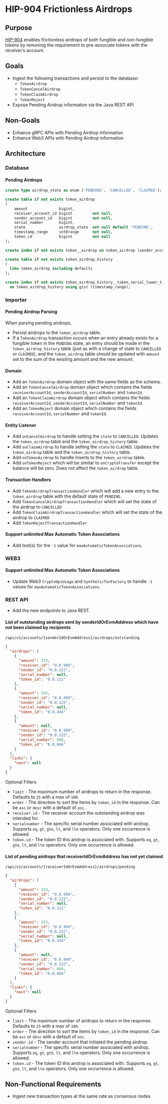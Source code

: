 # HIP-904 Frictionless Airdrops

## Purpose

[HIP-904](https://hips.hedera.com/hip/hip-904) enables frictionless airdrops of both fungible and non-fungible tokens by removing the requirement to pre-associate tokens with the receiver’s account.

## Goals

- Ingest the following transactions and persist to the database:
  - `TokenAirdrop`
  - `TokenCancelAirdrop`
  - `TokenClaimAirdrop`
  - `TokenReject`
- Expose Pending Airdrop information via the Java REST API

## Non-Goals

- Enhance gRPC APIs with Pending Airdrop information
- Enhance Web3 APIs with Pending Airdrop information

## Architecture

### Database

#### Pending Airdrops

```sql
create type airdrop_state as enum ('PENDING', 'CANCELLED', 'CLAIMED');

create table if not exists token_airdrop
(
    amount              bigint,
    receiver_account_id bigint         not null,
    sender_account_id   bigint         not null,
    serial_number       bigint,
    state               airdrop_state  not null default 'PENDING',
    timestamp_range     int8range      not null,
    token_id            bigint         not null
);

create index if not exists token__airdrop on token_airdrop (sender_account_id, receiver_account_id, token_id, serial_number);

create table if not exists token_airdrop_history
(
  like token_airdrop including defaults
);

create index if not exists token_airdrop_history__token_serial_lower_timestamp
  on token_airdrop_history using gist (timestamp_range);
```

### Importer

#### Pending Airdrop Parsing

When parsing pending airdrops,

- Persist airdrops to the `token_airdrop` table.
- If a `TokenAirdrop` transaction occurs when an entry already exists for a fungible token in the `PENDING` state, an entry should be made in the `token_airdrop_history` table (just as with a change of state to `CANCELLED` or `CLAIMED`), and the `token_airdrop` table should be updated with `amount` set to the sum of the existing amount and the new amount.

#### Domain

- Add an `TokenAirdrop` domain object with the same fields as the schema.
- Add an `TokenCancelAirdrop` domain object which contains the fields `receiverAccountId`, `senderAccountId`, `serialNumber` and `tokenId`.
- Add an `TokenClaimAirdrop` domain object which contains the fields `receiverAccountId`, `senderAccountId`, `serialNumber` and `tokenId`.
- Add an `TokenReject` domain object which contains the fields `receiverAccountId`, `serialNumber` and `tokenId`.

#### Entity Listener

- Add `onCancelAirdrop` to handle setting the `state` to `CANCELLED`. Updates the `token_airdrop` table and the `token_airdrop_history` table.
- Add `onClaimAirdrop` to handle setting the `state` to `CLAIMED`. Updates the `token_airdrop` table and the `token_airdrop_history` table.
- Add `onTokenAirdrop` to handle inserts to the `token_airdrop` table.
- Add `onTokenReject` which will be similar to `onCryptoTransfer` except the balance will be zero. Does not affect the `token_airdrop` table.

#### Transaction Handlers

- Add `TokenAirdropTransactionHandler` which will add a new entry to the `token_airdrop` table with the default state of `PENDING`.
- Add `TokenCancelAirdropTransactionHandler` which will set the state of the airdrop to `CANCELLED`
- Add `TokenClaimAirdropTransactionHandler` which will set the state of the airdrop to `CLAIMED`
- Add `TokenRejectTransactionHandler`

#### Support unlimited Max Automatic Token Associations

- Add test(s) for the `-1` value for `maxAutomaticTokenAssociations`.

### WEB3

#### Support unlimited Max Automatic Token Associations

- Update Web3 `CryptoOpsUsage` and `SyntheticTxnFactory` to handle `-1` values for `maxAutomaticTokenAssociations`.

### REST API

- Add the new endpoints to Java REST.

#### List of outstanding airdrops sent by senderIdOrEvmAddress which have not been claimed by recipients

`/api/v1/accounts/{senderIdOrEvmAddress}/airdrops/outstanding`

```json
{
  "airdrops": [
    {
      "amount": 333,
      "receiver_id": "0.0.999",
      "sender_id": "0.0.222",
      "serial_number": null,
      "token_id": "0.0.111"
    },
    {
      "amount": 555,
      "receiver_id": "0.0.999",
      "sender_id": "0.0.222",
      "serial_number": null,
      "token_id": "0.0.444"
    },
    {
      "amount": null,
      "receiver_id": "0.0.999",
      "sender_id": "0.0.222",
      "serial_number": 888,
      "token_id": "0.0.666"
    }
  ],
  "links": {
    "next": null
  }
}
```

Optional Filters

- `limit` - The maximum number of airdrops to return in the response. Defaults to `25` with a max of `100`.
- `order` - The direction to sort the items by `token_id` in the response. Can be `asc` or `desc` with a default of `asc`.
- `receiver.id` - The receiver account the outstanding airdrop was intended for.
- `serialnumber` - The specific serial number associated with airdrop. Supports `eq`, `gt`, `gte`, `lt`, and `lte` operators. Only one occurrence is allowed.
- `token.id` - The token ID this airdrop is associated with. Supports `eq`, `gt`, `gte`, `lt`, and `lte` operators. Only one occurrence is allowed.

#### List of pending airdrops that receiverIdOrEvmAddress has not yet claimed

`/api/v1/accounts/{receiverIdOrEvmAddress}/airdrops/pending`

```json
{
  "airdrops": [
    {
      "amount": 333,
      "receiver_id": "0.0.999",
      "sender_id": "0.0.222",
      "serial_number": null,
      "token_id": "0.0.111"
    },
    {
      "amount": 555,
      "receiver_id": "0.0.999",
      "sender_id": "0.0.222",
      "serial_number": null,
      "token_id": "0.0.444"
    },
    {
      "amount": null,
      "receiver_id": "0.0.999",
      "sender_id": "0.0.222",
      "serial_number": 888,
      "token_id": "0.0.666"
    }
  ],
  "links": {
    "next": null
  }
}
```

Optional Filters

- `limit` - The maximum number of airdrops to return in the response. Defaults to `25` with a max of `100`.
- `order` - The direction to sort the items by `token_id` in the response. Can be `asc` or `desc` with a default of `asc`.
- `sender.id` - The sender account that initiated the pending airdrop.
- `serialnumber` - The specific serial number associated with airdrop. Supports `eq`, `gt`, `gte`, `lt`, and `lte` operators. Only one occurrence is allowed.
- `token.id` - The token ID this airdrop is associated with. Supports `eq`, `gt`, `gte`, `lt`, and `lte` operators. Only one occurrence is allowed.

## Non-Functional Requirements

- Ingest new transaction types at the same rate as consensus nodes

